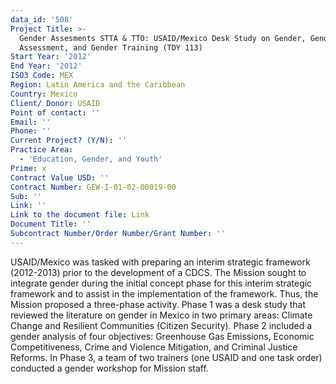 ```yaml
---
data_id: '508'
Project Title: >-
  Gender Assesments STTA & TTO: USAID/Mexico Desk Study on Gender, Gender
  Assessment, and Gender Training (TDY 113)
Start Year: '2012'
End Year: '2012'
ISO3 Code: MEX
Region: Latin America and the Caribbean
Country: Mexico
Client/ Donor: USAID
Point of contact: ''
Email: ''
Phone: ''
Current Project? (Y/N): ''
Practice Area:
  - 'Education, Gender, and Youth'
Prime: x
Contract Value USD: ''
Contract Number: GEW-I-01-02-00019-00
Sub: ''
Link: ''
Link to the document file: Link
Document Title: ''
Subcontract Number/Order Number/Grant Number: ''
---
```

USAID/Mexico was tasked with preparing an interim strategic framework (2012-2013) prior to the development of a CDCS. The Mission sought to integrate gender during the initial concept phase for this interim strategic framework and to assist in the implementation of the framework. Thus, the Mission proposed a three-phase activity. Phase 1 was a desk study that reviewed the literature on gender in Mexico in two primary areas: Climate Change and Resilient Communities (Citizen Security). Phase 2 included a gender analysis of four objectives: Greenhouse Gas Emissions, Economic Competitiveness, Crime and Violence Mitigation, and Criminal Justice Reforms. In Phase 3, a team of two trainers (one USAID and one task order) conducted a gender workshop for Mission staff.
